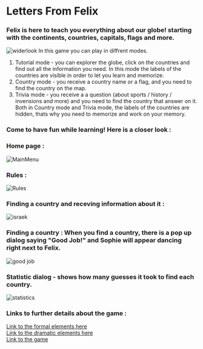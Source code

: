 # Letters From Felix
### Felix is here to teach you everything about our globe! starting with the continents, countries, capitals, flags and more.
![widerlook](https://user-images.githubusercontent.com/57447482/148088485-210bf53d-0a7d-4849-a4f3-cfce67f7f681.png)
In this game you can play in diffrent modes. <br />
1. Tutorial mode - you can explorer the globe, click on the countries and find out all the information you need. In this mode the labels of the countries are visible in order to let you learn and memorize.
2. Country mode - you receive a country name or a flag, and you need to find the country on the map.
3. Trivia mode - you receive a a question (about sports / history / invensions and more) and you need to find the country that answer on it.
 <br /> Both in Country mode and Trivia mode, the labels of the countries are hidden, thats why you need to memorize and work on your memory.
### Come to have fun while learning! Here is a closer look :
### Home page : 
![MainMenu](https://user-images.githubusercontent.com/57447482/148084314-e934edea-4457-46ea-95fa-f00a629c7bc5.png)
### Rules :
![Rules](https://user-images.githubusercontent.com/57447482/148087277-a625a625-0e1e-4667-8e3a-a2e6468bb2df.png)

### Finding a country and receving information about it :
![israek](https://user-images.githubusercontent.com/57447482/148087454-3e0717b3-b63b-455b-8b0b-56d008e8327d.png)
### Finding a country : When you find a country, there is a pop up dialog saying "Good Job!" and Sophie will appear dancing right next to Felix.
![good job](https://user-images.githubusercontent.com/57447482/148087547-da44a27c-c703-48f8-a794-1d88d948bc51.png)

### Statistic dialog - shows how many guesses it took to find each country.
![statistics](https://user-images.githubusercontent.com/57447482/148087789-d215ce13-db1b-499b-93b7-fa1dd270987f.png)


### Links to further details about the game :
[Link to the formal elements here](https://github.com/Sivannamma/UnityLettersFromFelix/wiki)
<br />
[Link to the dramatic elements here](https://github.com/Sivannamma/UnityLettersFromFelix/wiki/Dramatic-elements)
<br />
[Link to the game](https://sivannamma.itch.io/felixandsophie)
